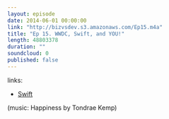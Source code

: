 ```yaml
---
layout: episode
date: 2014-06-01 00:00:00
link: "http://bizvsdev.s3.amazonaws.com/Ep15.m4a"
title: "Ep 15. WWDC, Swift, and YOU!"
length: 48803378
duration: ""
soundcloud: 0
published: false
---
```


links:

 - [Swift](https://developer.apple.com/library/prerelease/ios/documentation/Swift/Conceptual/Swift_Programming_Language/index.html)

(music: Happiness by Tondrae Kemp)
